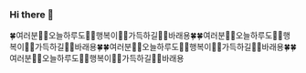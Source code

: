 ### Hi there 👋

🍀여러분📣📣오늘하루도📣📣행복이📣📣가득하길📣📣바래용🍀🍀여러분📣📣오늘하루도📣📣행복이📣📣가득하길📣📣바래용🍀🍀여러분📣📣오늘하루도📣📣행복이📣📣가득하길📣📣바래용🍀🍀여러분📣📣오늘하루도📣📣행복이📣📣가득하길📣📣바래용

<!--
**yoonkyoungchoi/yoonkyoungchoi** is a ✨ _special_ ✨ repository because its `README.md` (this file) appears on your GitHub profile.

Here are some ideas to get you started:

- 🔭 I’m currently working on ...
- 🌱 I’m currently learning ...
- 👯 I’m looking to collaborate on ...
- 🤔 I’m looking for help with ...
- 💬 Ask me about ...
- 📫 How to reach me: ...
- 😄 Pronouns: ...
- ⚡ Fun fact: ...
-->
